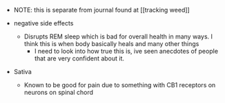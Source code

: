   * NOTE: this is separate from journal found at [[tracking weed]]
  * negative side effects
    * Disrupts REM sleep which is bad for overall health in many ways. I think this is when body basically heals and many other things
      * I need to look into how true this is, ive seen anecdotes of people that are very confident about it.

  * Sativa

    * Known to be good for pain due to something with CB1 receptors on neurons on spinal chord